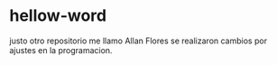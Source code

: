 # hellow-word
justo otro repositorio
me llamo Allan Flores
se realizaron cambios por ajustes en la programacion.
